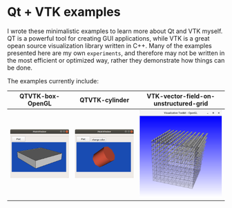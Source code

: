 # Qt + VTK examples


I wrote these minimalistic examples to learn more about Qt and VTK myself. QT is a powerful tool for creating GUI applications, while VTK is a great opean source visualization library written in C++. Many of the examples presented here are my own `experiments`, and therefore may not be written in the most efficient or optimized way, rather they demonstrate how things can be done.


The examples currently include:

QTVTK-box-OpenGL |  QTVTK-cylinder | VTK-vector-field-on-unstructured-grid
:-------------------------:|:-------------------------:|:-------------------------:
![](QTVTK-box-OpenGL/figures/screenshot.png) | ![](QTVTK-cylinder-OpenGL/figures/screenshot.png) | ![](VTK-vector-field-on-unstructured-grid/screenshot.png)

